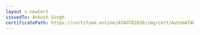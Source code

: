 ```yaml
--- 
layout : newCert 
issuedTo: Ankush Singh 
certificatePath: https://certifyme.online/ATAGTR2020/img/cert/AutomATAhon/AnkushSingh_262f8.png
--- 
```

